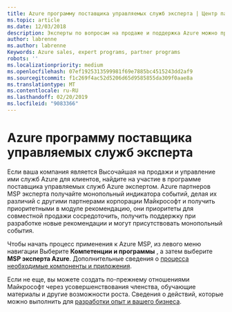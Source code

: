 ```yaml
---
title: Azure программу поставщика управляемых служб эксперта | Центр партнеров
ms.topic: article
ms.date: 12/03/2018
description: Эксперты по вопросам на продаже и поддержка Azure можно применить в MSP эксперта Azure
author: labrenne
ms.author: labrenne
Keywords: Azure sales, expert programs, partner programs
robots: ''
ms.localizationpriority: medium
ms.openlocfilehash: 07ef1925313599981f69e7885bc4515243dd2af9
ms.sourcegitcommit: f1c269f4ac52d5206d65d9585855da309f0aae8a
ms.translationtype: MT
ms.contentlocale: ru-RU
ms.lasthandoff: 02/20/2019
ms.locfileid: "9083366"
---
```

# <a name="azure-expert-managed-services-provider-program"></a>Azure программу поставщика управляемых служб эксперта


Если ваша компания является Высочайшая на продажи и управление ими служб Azure для клиентов, найдите на участие в программе поставщика управляемых служб Azure экспертом. Azure партнеров MSP эксперта получайте монопольный индикатора событий, делая их различий с другими партнерами корпорации Майкрософт и получить приоритетными в модуле рекомендацию, они приоритеты для совместной продажи сосредоточить, получить поддержку при разработке новые рекомендации и могут присутствовать монопольный события.

Чтобы начать процесс применения к Azure MSP, из левого меню навигации Выберите **Компетенции и программы** , а затем выберите **MSP эксперта Azure**. Дополнительные сведения о [процесса необходимые компоненты и приложения](https://partner.microsoft.com/membership/azure-expert-msp). 

Если не еще, вы можете создать по-прежнему отношениями Майкрософт через усовершенствования членства, обучающие материалы и другие возможности роста.
Сведения о действий, которые можно выполнить для [разработки опыт и вашего бизнеса](https://partner.microsoft.com/membership/azure-expert-msp).

